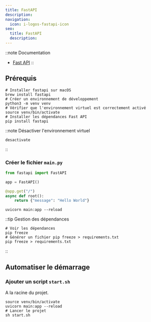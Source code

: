 ```yaml
---
title: FastAPI
description: 
navigation:
  icon: i-logos-fastapi-icon
seo:
  title: FastAPI
  description: 
---
```



::note
Documentation
- [Fast API](https://fastapi.tiangolo.com/)
::

## Prérequis

```shell
# Installer fastapi sur macOS
brew install fastapi
# Créer un environnement de développement
python3 -m venv venv
# Vérifier que l'environnement virtuel est correctement activé
source venv/bin/activate
# Installer les dépendances Fast API
pip install fastapi

```

::note
Désactiver l'environnement virtuel
```shell 
desactivate
```
::

### Créer le fichier `main.py`
```python [main.py]
from fastapi import FastAPI

app = FastAPI()

@app.get("/")
async def root():
    return {"message": "Hello World"}
```

```shell [Démarrer le serveur de développement]
uvicorn main:app --reload
```

::tip
Gestion des dépendances
```shell
# Voir les dépendances
pip freeze
# Générer un fichier pip freeze > requirements.txt
pip freeze > requirements.txt
```

::


## Automatiser le démarrage

### Ajouter un script `start.sh`

A la racine du projet.

```shell [start.sh]
source venv/bin/activate
uvicorn main:app --reload
# Lancer le projet
sh start.sh
```
